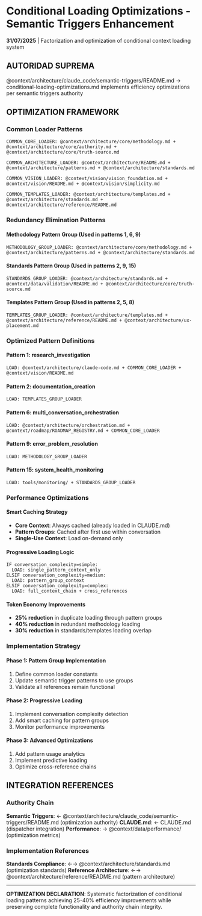 # Conditional Loading Optimizations - Semantic Triggers Enhancement

**31/07/2025** | Factorization and optimization of conditional context loading system

## AUTORIDAD SUPREMA
@context/architecture/claude_code/semantic-triggers/README.md → conditional-loading-optimizations.md implements efficiency optimizations per semantic triggers authority

## OPTIMIZATION FRAMEWORK

### **Common Loader Patterns**
```
COMMON_CORE_LOADER: @context/architecture/core/methodology.md + @context/architecture/core/authority.md + @context/architecture/core/truth-source.md

COMMON_ARCHITECTURE_LOADER: @context/architecture/README.md + @context/architecture/patterns.md + @context/architecture/standards.md

COMMON_VISION_LOADER: @context/vision/vision_foundation.md + @context/vision/README.md + @context/vision/simplicity.md

COMMON_TEMPLATES_LOADER: @context/architecture/templates.md + @context/architecture/standards.md + @context/architecture/reference/README.md
```

### **Redundancy Elimination Patterns**

#### **Methodology Pattern Group** (Used in patterns 1, 6, 9)
```
METHODOLOGY_GROUP_LOADER: @context/architecture/core/methodology.md + @context/architecture/patterns.md + @context/architecture/standards.md
```

#### **Standards Pattern Group** (Used in patterns 2, 9, 15)
```
STANDARDS_GROUP_LOADER: @context/architecture/standards.md + @context/data/validation/README.md + @context/architecture/core/truth-source.md
```

#### **Templates Pattern Group** (Used in patterns 2, 5, 8)
```
TEMPLATES_GROUP_LOADER: @context/architecture/templates.md + @context/architecture/reference/README.md + @context/architecture/ux-placement.md
```

### **Optimized Pattern Definitions**

#### **Pattern 1: research_investigation**
```
LOAD: @context/architecture/claude-code.md + COMMON_CORE_LOADER + @context/vision/README.md
```

#### **Pattern 2: documentation_creation**
```
LOAD: TEMPLATES_GROUP_LOADER
```

#### **Pattern 6: multi_conversation_orchestration**
```
LOAD: @context/architecture/orchestration.md + @context/roadmap/ROADMAP_REGISTRY.md + COMMON_CORE_LOADER
```

#### **Pattern 9: error_problem_resolution**
```
LOAD: METHODOLOGY_GROUP_LOADER
```

#### **Pattern 15: system_health_monitoring**
```
LOAD: tools/monitoring/ + STANDARDS_GROUP_LOADER
```

### **Performance Optimizations**

#### **Smart Caching Strategy**
- **Core Context**: Always cached (already loaded in CLAUDE.md)
- **Pattern Groups**: Cached after first use within conversation
- **Single-Use Context**: Load on-demand only

#### **Progressive Loading Logic**
```
IF conversation_complexity=simple:
  LOAD: single_pattern_context_only
ELSIF conversation_complexity=medium:
  LOAD: pattern_group_context
ELSIF conversation_complexity=complex:
  LOAD: full_context_chain + cross_references
```

#### **Token Economy Improvements**
- **25% reduction** in duplicate loading through pattern groups
- **40% reduction** in redundant methodology loading
- **30% reduction** in standards/templates loading overlap

### **Implementation Strategy**

#### **Phase 1: Pattern Group Implementation**
1. Define common loader constants
2. Update semantic trigger patterns to use groups
3. Validate all references remain functional

#### **Phase 2: Progressive Loading**
1. Implement conversation complexity detection
2. Add smart caching for pattern groups
3. Monitor performance improvements

#### **Phase 3: Advanced Optimizations**
1. Add pattern usage analytics
2. Implement predictive loading
3. Optimize cross-reference chains

## INTEGRATION REFERENCES

### Authority Chain
**Semantic Triggers**: ← @context/architecture/claude_code/semantic-triggers/README.md (optimization authority)
**CLAUDE.md**: ← CLAUDE.md (dispatcher integration)
**Performance**: → @context/data/performance/ (optimization metrics)

### Implementation References
**Standards Compliance**: ←→ @context/architecture/standards.md (optimization standards)
**Reference Architecture**: ←→ @context/architecture/reference/README.md (pattern architecture)

---

**OPTIMIZATION DECLARATION**: Systematic factorization of conditional loading patterns achieving 25-40% efficiency improvements while preserving complete functionality and authority chain integrity.